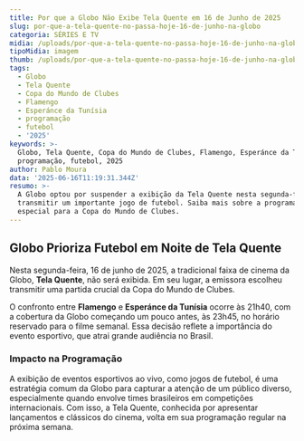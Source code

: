 ```yaml
---
title: Por que a Globo Não Exibe Tela Quente em 16 de Junho de 2025
slug: por-que-a-tela-quente-no-passa-hoje-16-de-junho-na-globo
categoria: SÉRIES E TV
midia: /uploads/por-que-a-tela-quente-no-passa-hoje-16-de-junho-na-globo-thumb.jpg
tipoMidia: imagem
thumb: /uploads/por-que-a-tela-quente-no-passa-hoje-16-de-junho-na-globo-thumb.jpg
tags:
  - Globo
  - Tela Quente
  - Copa do Mundo de Clubes
  - Flamengo
  - Esperánce da Tunísia
  - programação
  - futebol
  - '2025'
keywords: >-
  Globo, Tela Quente, Copa do Mundo de Clubes, Flamengo, Esperánce da Tunísia,
  programação, futebol, 2025
author: Pablo Moura
data: '2025-06-16T11:19:31.344Z'
resumo: >-
  A Globo optou por suspender a exibição da Tela Quente nesta segunda-feira para
  transmitir um importante jogo de futebol. Saiba mais sobre a programação
  especial para a Copa do Mundo de Clubes.
---
```


## Globo Prioriza Futebol em Noite de Tela Quente

Nesta segunda-feira, 16 de junho de 2025, a tradicional faixa de cinema da Globo, **Tela Quente**, não será exibida. Em seu lugar, a emissora escolheu transmitir uma partida crucial da Copa do Mundo de Clubes.

O confronto entre **Flamengo** e **Esperánce da Tunísia** ocorre às 21h40, com a cobertura da Globo começando um pouco antes, às 23h45, no horário reservado para o filme semanal. Essa decisão reflete a importância do evento esportivo, que atrai grande audiência no Brasil.

### Impacto na Programação

A exibição de eventos esportivos ao vivo, como jogos de futebol, é uma estratégia comum da Globo para capturar a atenção de um público diverso, especialmente quando envolve times brasileiros em competições internacionais. Com isso, a Tela Quente, conhecida por apresentar lançamentos e clássicos do cinema, volta em sua programação regular na próxima semana.

